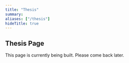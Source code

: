 ```yaml
---
title: "Thesis"
summary: 
aliases: ["/thesis"]
hideTitle: true
---
```


## Thesis Page

This page is currently being built. Please come back later.
